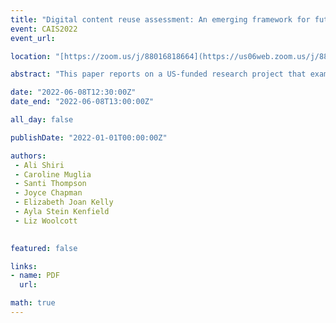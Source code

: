 ```yaml
---
title: "Digital content reuse assessment: An emerging framework for future digital library research and development"
event: CAIS2022
event_url: 

location: "[https://zoom.us/j/88016818664](https://us06web.zoom.us/j/88016818664?wd=bWlEMk1oZ3FyWTVFNXZISUh4dlZJdz09)"

abstract: "This paper reports on a US-funded research project that examines the development of an assessment framework for digital content reuse by cultural heritage organizations. Specifically, it provides a conceptual framework for a nuanced understanding of digital object/content use and reuse and introduces a set of ethical considerations and guidelines for the assessment of digital object/content reuse in digital, archives, and repositories."

date: "2022-06-08T12:30:00Z"
date_end: "2022-06-08T13:00:00Z"

all_day: false

publishDate: "2022-01-01T00:00:00Z"

authors:
 - Ali Shiri 
 - Caroline Muglia
 - Santi Thompson
 - Joyce Chapman
 - Elizabeth Joan Kelly
 - Ayla Stein Kenfield
 - Liz Woolcott
 

featured: false

links:
- name: PDF
  url:

math: true
---
```


